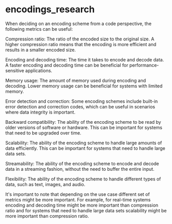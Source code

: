 # encodings_research

When deciding on an encoding scheme from a code perspective, the following metrics can be useful:

Compression ratio: The ratio of the encoded size to the original size. A higher compression ratio means that the encoding is more efficient and results in a smaller encoded size.

Encoding and decoding time: The time it takes to encode and decode data. A faster encoding and decoding time can be beneficial for performance-sensitive applications.

Memory usage: The amount of memory used during encoding and decoding. Lower memory usage can be beneficial for systems with limited memory.

Error detection and correction: Some encoding schemes include built-in error detection and correction codes, which can be useful in scenarios where data integrity is important.

Backward compatibility: The ability of the encoding scheme to be read by older versions of software or hardware. This can be important for systems that need to be upgraded over time.

Scalability: The ability of the encoding scheme to handle large amounts of data efficiently. This can be important for systems that need to handle large data sets.

Streamability: The ability of the encoding scheme to encode and decode data in a streaming fashion, without the need to buffer the entire input.

Flexibility: The ability of the encoding scheme to handle different types of data, such as text, images, and audio.

It's important to note that depending on the use case different set of metrics might be more important. For example, for real-time systems encoding and decoding time might be more important than compression ratio and for systems that need to handle large data sets scalability might be more important than compression ratio.
